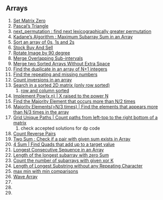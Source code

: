 ## Arrays

1. [Set Matrix Zero](https://leetcode.com/problems/set-matrix-zeroes/)
2. [Pascal’s Triangle](https://leetcode.com/problems/pascals-triangle/)
3. [next_permutation : find next lexicographically greater permutation
](https://leetcode.com/problems/next-permutation/)
4. [Kadane’s Algorithm : Maximum Subarray Sum in an Array](https://leetcode.com/problems/maximum-subarray/)
5. [Sort an array of 0s, 1s and 2s](https://leetcode.com/problems/sort-colors/)
6. [Stock Buy And Sell](https://leetcode.com/problems/best-time-to-buy-and-sell-stock/)
7. [Rotate Image by 90 degree](https://leetcode.com/problems/rotate-image/)
8. [Merge Overlapping Sub-intervals](https://leetcode.com/problems/merge-intervals/)
9. [Merge two Sorted Arrays Without Extra Space](https://leetcode.com/problems/merge-sorted-array/)
10. [Find the duplicate in an array of N+1 integers](https://leetcode.com/problems/find-the-duplicate-number/)
11. [Find the repeating and missing numbers](https://www.interviewbit.com/problems/repeat-and-missing-number-array/)
12. [Count inversions in an array](https://practice.geeksforgeeks.org/problems/inversion-of-array-1587115620/1)
13. [Search in a sorted 2D matrix (only row sorted)](https://leetcode.com/problems/search-a-2d-matrix/)
    1. [row and column sorted](https://practice.geeksforgeeks.org/problems/search-in-a-matrix17201720/1)
15. [Implement Pow(x,n) | X raised to the power N](https://leetcode.com/problems/powx-n/)
16. [Find the Majority Element that occurs more than N/2 times](https://leetcode.com/problems/majority-element/)
17. [Majority Elements(>N/3 times) | Find the elements that appears more than N/3 times in the array](https://leetcode.com/problems/majority-element-ii/)
18. [Grid Unique Paths | Count paths from left-top to the right bottom of a matrix](https://leetcode.com/problems/unique-paths/)
    1. check accepted solutions for dp code 
20. [Count Reverse Pairs](https://leetcode.com/problems/reverse-pairs/)
21. [Two Sum : Check if a pair with given sum exists in Array](https://leetcode.com/problems/two-sum/)
22. [4 Sum | Find Quads that add up to a target value](https://leetcode.com/problems/4sum/)
23. [Longest Consecutive Sequence in an Array](https://leetcode.com/problems/longest-consecutive-sequence/)
24. [Length of the longest subarray with zero Sum](https://practice.geeksforgeeks.org/problems/largest-subarray-with-0-sum/1)
25. [Count the number of subarrays with given xor K](https://www.interviewbit.com/problems/subarray-with-given-xor/)
26. [Length of Longest Substring without any Repeating Character](https://leetcode.com/problems/longest-substring-without-repeating-characters/)
27. [max min with min comparisons](https://www.interviewbit.com/problems/max-min-05542f2f-69aa-4253-9cc7-84eb7bf739c4/)
28. [Wave Array](https://www.interviewbit.com/problems/wave-array/submissions/)
29. []()
30. []()
31. []()
